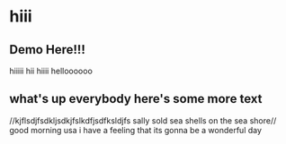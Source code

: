 # hiii
## Demo Here!!!
hiiiii hii hiiii helloooooo

## what's up everybody here's some more text
//kjflsdjfsdkljsdkjfslkdfjsdfksldjfs sally sold sea shells on the sea shore//
good morning usa i have a feeling that its gonna be a wonderful day
